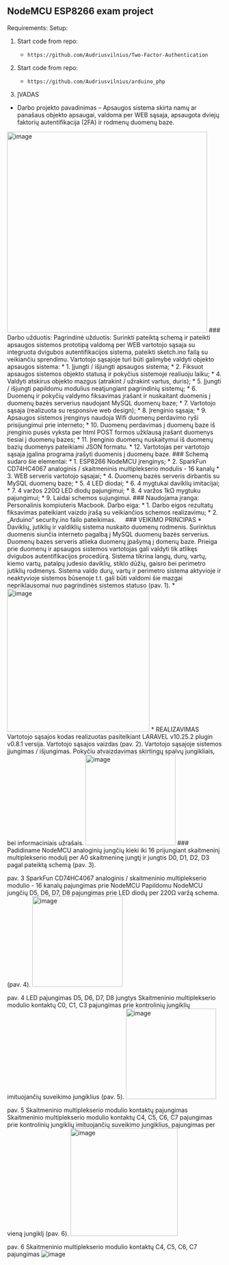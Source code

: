 ## NodeMCU ESP8266 exam project
Requirements:
Setup:
1. Start code from repo:
   * `https://github.com/Audriusvilnius/Two-Factor-Authentication`
2. Start code from repo:
   * `https://github.com/Audriusvilnius/arduino_php`
  
3. ĮVADAS
* Darbo projekto pavadinimas – Apsaugos sistema skirta namų ar panašaus objekto apsaugai, valdoma per WEB sąsaja, apsaugota dviejų faktorių autentifikacija (2FA) ir rodmenų duomenų baze. 
<img width="468" alt="image" src="https://github.com/Audriusvilnius/WiFi_ESP_8266_db_PHP/assets/101082768/e2add462-830f-4fe6-9805-f979227b4fa3">
###  Darbo užduotis: 
Pagrindinė užduotis: Surinkti pateiktą schemą ir pateikti apsaugos sistemos prototipą valdomą per WEB vartotojo sąsaja su integruota dvigubos autentifikacijos sistema, pateikti sketch.ino failą su veikiančiu sprendimu. Vartotojo sąsajoje turi būti galimybė valdyti objekto apsaugos sistema:
* 1.	Įjungti / išjungti apsaugos sistema;
* 2.	Fiksuot apsaugos sistemos objekto statusą ir pokyčius sistemoje realiuoju laiku;
* 4.	Valdyti atskirus objekto mazgus (atrakint / užrakint vartus, duris);
* 5.	Įjungti / išjungti papildomu modulius neatjungiant pagrindinių sistemų;
* 6.	Duomenų ir pokyčių valdymo fiksavimas įrašant ir nuskaitant duomenis į duomenų bazės serverius naudojant MySQL duomenų baze;
* 7.	Vartotojo sąsaja (realizuota su responsive web design);
* 8.	Įrenginio sąsaja;
* 9.	Apsaugos sistemos įrenginys naudoja Wifi duomenų perdavimo ryši prisijungimui prie interneto;
* 10.	Duomenų perdavimas į duomenų baze iš įrenginio pusės vyksta per html POST formos užklausą įrašant duomenys tiesiai į duomenų bazes;
* 11.	Įrenginio duomenų nuskaitymui iš duomenų bazių duomenys pateikiami JSON formatu.
* 12.	Vartotojas per vartotojo sąsaja įgalina programa įrašyti duomenis į duomenų baze.
### Schemą sudaro šie elementai:
* 1.	ESP8266 NodeMCU įrenginys;
* 2.	SparkFun CD74HC4067 analoginis / skaitmeninis multiplekserio modulis - 16 kanalų
* 3.	WEB serveris vartotojo sąsajai;
* 4.	Duomenų bazės serveris dirbantis su MySQL duomenų baze;
* 5.	4 LED diodai;
* 6.	4 mygtukai daviklių imitacijai;
* 7.	4 varžos 220Ω LED diodų pajungimui;
* 8.	4 varžos 1kΩ mygtuku pajungimui;
* 9.	Laidai schemos sujungimui. 
### Naudojama įranga: Personalinis kompiuteris Macbook.
Darbo eiga:
* 1.	Darbo eigos rezultatų fiksavimas pateikiant vaizdo įrašą su veikiančios schemos realizavimu;
* 2.	„Arduino“ security.ino failo pateikimas.
 
### VEIKIMO PRINCIPAS
* Daviklių, jutiklių ir valdiklių sistema nuskaito duomenų rodmenis. Surinktus duomenis siunčia interneto pagalbą į MySQL duomenų bazės serverius. Duomenų bazes serveris atlieka duomenų įpašymą į domenų baze. Prieiga prie duomenų ir apsaugos sistemos vartotojas gali valdyti tik atlikęs dvigubos autentifikacijos procedūrą. Sistema tikrina langų, durų, vartų, kiemo vartų, patalpų judesio daviklių, stiklo dūžių, gaisro bei perimetro jutiklių rodmenys. Sistema valdo durų, vartų ir perimetro sistema aktyvioje ir neaktyvioje sistemos būsenoje t.t. gali būti valdomi šie mazgai nepriklausomai nuo pagrindinės sistemos statuso (pav. 1).
* 
<img width="333" alt="image" src="https://github.com/Audriusvilnius/WiFi_ESP_8266_db_PHP/assets/101082768/e0c5285e-6b18-4b10-bc08-0d1bcfa6d47b">
* REALIZAVIMAS
Vartotojo sąsajos kodas realizuotas pasitelkiant LARAVEL v10.25.2  plugin v0.8.1 versija. Vartotojo sąsajos vaizdas (pav. 2). Vartotojo sąsajoje sistemos įjungimas / išjungimas. Pokyčiu atvaizdavimas skirtingų spalvų jungikliais, bei informaciniais užrašais.
<img width="211" alt="image" src="https://github.com/Audriusvilnius/WiFi_ESP_8266_db_PHP/assets/101082768/5238cd2f-f92d-4279-902d-e87bc3c09252">
###  Padidiname NodeMCU  analoginių jungčių kieki iki 16 prijungiant skaitmeninį multiplekserio modulį per A0 skaitmeninę jungtį ir jungtis D0, D1, D2, D3 pagal pateiktą schemą (pav. 3).
 
pav. 3 SparkFun CD74HC4067 analoginis / skaitmeninio multiplekserio modulio - 16 kanalų pajungimas prie NodeMCU
Papildomu NodeMCU jungčių D5, D6, D7, D8 pajungimas prie LED diodų per 220Ω varžą schema.  (pav. 4). 
 <img width="211" alt="image" src="https://github.com/Audriusvilnius/WiFi_ESP_8266_db_PHP/assets/101082768/da7aaa93-5a4c-4041-8be0-0536b802a7bf">

pav. 4 LED pajungimas D5, D6, D7, D8 jungtys
Skaitmeninio multiplekserio modulio kontaktų C0, C1, C3 pajungimas prie kontrolinių jungiklių imituojančių suveikimo jungiklius (pav. 5).
 <img width="211" alt="image" src="https://github.com/Audriusvilnius/WiFi_ESP_8266_db_PHP/assets/101082768/7d7702c1-e612-49b8-945f-bde21f20f297">

pav. 5 Skaitmeninio multiplekserio modulio kontaktų pajungimas
Skaitmeninio multiplekserio modulio kontaktų C4, C5, C6, C7  pajungimas prie kontrolinių jungiklių imituojančių suveikimo jungiklius, pajungimas per vieną jungiklį (pav. 6).
 <img width="251" alt="image" src="https://github.com/Audriusvilnius/WiFi_ESP_8266_db_PHP/assets/101082768/eff23b6c-5909-47ff-ba4d-d47ae73803a5">

pav. 6 Skaitmeninio multiplekserio modulio kontaktų C4, C5, C6, C7 pajungimas
![image](https://github.com/Audriusvilnius/WiFi_ESP_8266_db_PHP/assets/101082768/c5ab55a3-a2a9-407a-a0fc-eba56f25422e)








